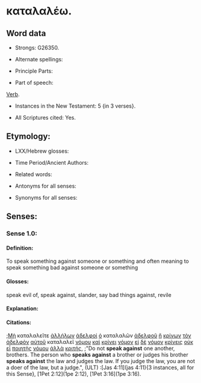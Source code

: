 # καταλαλέω.

<!-- Status: S2=Needs2ndReview -->
<!-- Lexica used for edits: BDAG, FFM, LN, BN, A-S -->

## Word data

* Strongs: G26350.


* Alternate spellings:

* Principle Parts: 

* Part of speech: 

[Verb](http://ugg.readthedocs.io/en/latest/verb.html).

* Instances in the New Testament: 5 {in 3 verses}.

* All Scriptures cited: Yes.

## Etymology: 

* LXX/Hebrew glosses: 

* Time Period/Ancient Authors: 

* Related words: 

* Antonyms for all senses:

* Synonyms for all senses: 

## Senses:

### Sense 1.0:

#### Definition: 

To speak something against someone or something and often meaning to speak something bad against someone or something

#### Glosses:

speak evil of, speak against, slander, say bad things against, revile 

#### Explanation:

#### Citations:

;[Μὴ](../G33610/01.md) καταλαλεῖτε [ἀλλήλων](../G02400/01.md) [ἀδελφοί](../G00800/01.md) [ὁ](../G35880/01.md) καταλαλῶν [ἀδελφοῦ](../G00800/01.md) [ἢ](../G22280/01.md) [κρίνων](../G29190/01.md) [τὸν](../G35880/01.md) [ἀδελφὸν](../G00800/01.md) [αὐτοῦ](../G08460/01.md) καταλαλεῖ [νόμου](../G35510/01.md) [καὶ](../G25320/01.md) [κρίνει](../G29190/01.md) [νόμον](../G35510/01.md) [εἰ](../G14870/01.md) [δὲ](../G11610/01.md) [νόμον](../G35510/01.md) [κρίνεις](../G29190/01.md) [οὐκ](../G37560/01.md) [εἶ](../G99999/01.md) [ποιητὴς](../G41630/01.md) [νόμου](../G35510/01.md) [ἀλλὰ](../G02350/01.md) [κριτής](../G29230/01.md), 
;"Do not **speak against** one another, brothers. The person who **speaks against** a brother or judges his brother **speaks against** the law and judges the law. If you judge the law, you are not a doer of the law, but a judge.",  (ULT)
:[Jas 4:11](jas 4:11){3 instances, all for this Sense},  [1Pet 2:12](1pe 2:12),  [1Pet 3:16](1pe 3:16).
